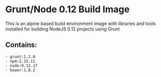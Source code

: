 # Grunt/Node 0.12 Build Image
This is an alpine based build environment image with libraries and tools installed for building NodeJS 0.12 projects using Grunt

## Contains:
	- grunt:1.2.0
	- npm:2.15.11
	- node:0.12.17
	- bower:1.8.2
